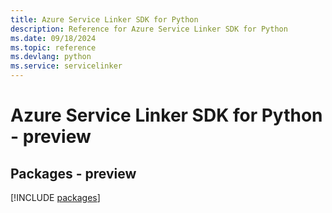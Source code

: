```yaml
---
title: Azure Service Linker SDK for Python
description: Reference for Azure Service Linker SDK for Python
ms.date: 09/18/2024
ms.topic: reference
ms.devlang: python
ms.service: servicelinker
---
```

# Azure Service Linker SDK for Python - preview
## Packages - preview
[!INCLUDE [packages](service-linker-index.md)]